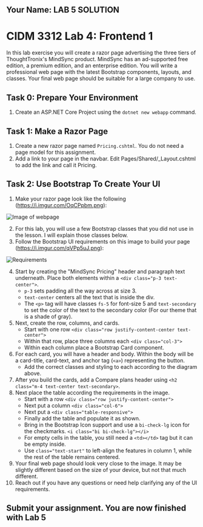## Your Name: LAB 5 SOLUTION

# CIDM 3312 Lab 4: Frontend 1

In this lab exercise you will create a razor page advertising the three tiers of ThoughtTronix's MindSync product. MindSync has an ad-supported free edition, a premium edition, and an enterprise edition. You will write a professional web page with the latest Bootstrap components, layouts, and classes. Your final web page should be suitable for a large company to use.

## Task 0: Prepare Your Environment

1. Create an ASP.NET Core Project using the `dotnet new webapp` command.

## Task 1: Make a Razor Page

1. Create a new razor page named `Pricing.cshtml`. You do not need a page model for this assignment.
2. Add a link to your page in the navbar. Edit Pages/Shared/_Layout.cshtml to add the link and call it Pricing.

## Task 2: Use Bootstrap To Create Your UI
1. Make your razor page look like the following (https://i.imgur.com/OqCPpbm.png):

![Image of webpage](https://i.imgur.com/OqCPpbm.png)

2. For this lab, you will use a few Bootstrap classes that you did not use in the lesson. I will explain those classes below.
3. Follow the Bootstrap UI requirements on this image to build your page (https://i.imgur.com/qVPp5uJ.png):

![Requirements](https://i.imgur.com/qVPp5uJ.png)

4. Start by creating the "MindSync Pricing" header and paragraph text underneath. Place both elements within a `<div class="p-3 text-center">`.
    - `p-3` sets padding all the way across at size 3.
    - `text-center` centers all the text that is inside the div.
    - The `<p>` tag will have classes `fs-5` for font-size 5 and `text-secondary` to set the color of the text to the secondary color (For our theme that is a shade of gray).
6. Next, create the row, columns, and cards.
    - Start with one row `<div class="row justify-content-center text-center">`
    - Within that row, place three columns each `<div class="col-3">`
    - Within each column place a Bootstrap Card component.
6. For each card, you will have a header and body. Within the body will be a card-title, card-text, and anchor tag (`<a>`) representing the button.
    - Add the correct classes and styling to each according to the diagram above.
7. After you build the cards, add a Compare plans header using `<h2 class="m-4 text-center text-secondary>`.
8. Next place the table according the requirements in the image.
    - Start with a row `<div class="row justify-content-center">`
    - Next put a column `<div class="col-6">`
    - Next put a `<div class="table-responsive">`
    - Finally add the table and populate it as shown.
    - Bring in the Bootstrap Icon support and use a `bi-check-lg` icon for the checkmarks. `<i class="bi bi-check-lg"></i>`
    - For empty cells in the table, you still need a `<td></td>` tag but it can be empty inside.
    - Use `class="text-start"` to left-align the features in column 1, while the rest of the table remains centered.
9. Your final web page should look very close to the image. It may be slightly different based on the size of your device, but not that much different.
10. Reach out if you have any questions or need help clarifying any of the UI requirements.
    
## Submit your assignment. You are now finished with Lab 5
